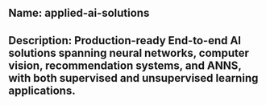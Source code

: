 ## Name: applied-ai-solutions
## Description: Production-ready End-to-end AI solutions spanning neural networks, computer vision, recommendation systems, and ANNS, with both supervised and unsupervised learning applications.
